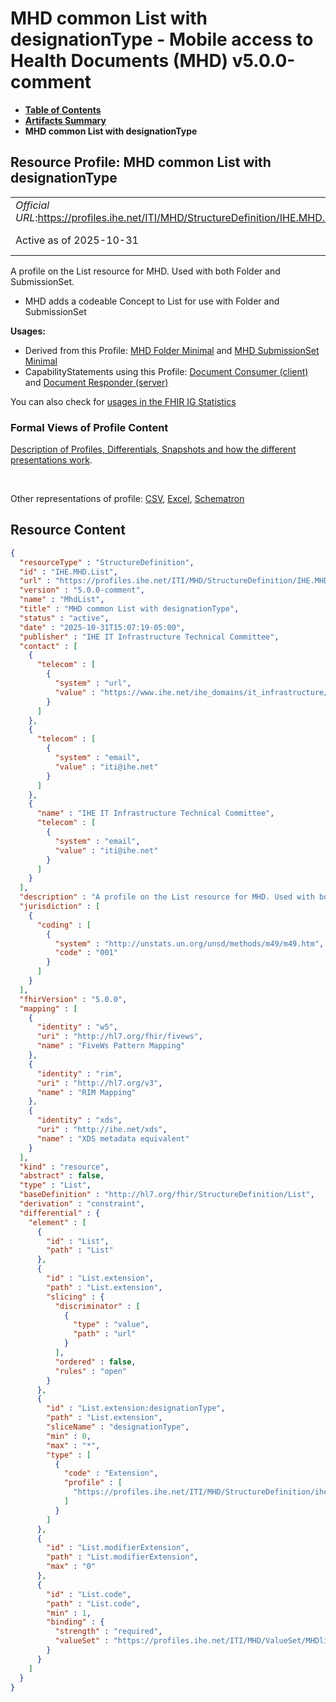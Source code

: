 # MHD common List with designationType - Mobile access to Health Documents (MHD) v5.0.0-comment

* [**Table of Contents**](toc.md)
* [**Artifacts Summary**](artifacts.md)
* **MHD common List with designationType**

## Resource Profile: MHD common List with designationType 

| | |
| :--- | :--- |
| *Official URL*:https://profiles.ihe.net/ITI/MHD/StructureDefinition/IHE.MHD.List | *Version*:5.0.0-comment |
| Active as of 2025-10-31 | *Computable Name*:MhdList |

 
A profile on the List resource for MHD. Used with both Folder and SubmissionSet. 
* MHD adds a codeable Concept to List for use with Folder and SubmissionSet
 

**Usages:**

* Derived from this Profile: [MHD Folder Minimal](StructureDefinition-IHE.MHD.Minimal.Folder.md) and [MHD SubmissionSet Minimal](StructureDefinition-IHE.MHD.Minimal.SubmissionSet.md)
* CapabilityStatements using this Profile: [Document Consumer (client)](CapabilityStatement-IHE.MHD.DocumentConsumer.md) and [Document Responder (server)](CapabilityStatement-IHE.MHD.DocumentResponder.md)

You can also check for [usages in the FHIR IG Statistics](https://packages2.fhir.org/xig/ihe.iti.mhd|current/StructureDefinition/IHE.MHD.List)

### Formal Views of Profile Content

 [Description of Profiles, Differentials, Snapshots and how the different presentations work](http://build.fhir.org/ig/FHIR/ig-guidance/readingIgs.html#structure-definitions). 

 

Other representations of profile: [CSV](StructureDefinition-IHE.MHD.List.csv), [Excel](StructureDefinition-IHE.MHD.List.xlsx), [Schematron](StructureDefinition-IHE.MHD.List.sch) 



## Resource Content

```json
{
  "resourceType" : "StructureDefinition",
  "id" : "IHE.MHD.List",
  "url" : "https://profiles.ihe.net/ITI/MHD/StructureDefinition/IHE.MHD.List",
  "version" : "5.0.0-comment",
  "name" : "MhdList",
  "title" : "MHD common List with designationType",
  "status" : "active",
  "date" : "2025-10-31T15:07:19-05:00",
  "publisher" : "IHE IT Infrastructure Technical Committee",
  "contact" : [
    {
      "telecom" : [
        {
          "system" : "url",
          "value" : "https://www.ihe.net/ihe_domains/it_infrastructure/"
        }
      ]
    },
    {
      "telecom" : [
        {
          "system" : "email",
          "value" : "iti@ihe.net"
        }
      ]
    },
    {
      "name" : "IHE IT Infrastructure Technical Committee",
      "telecom" : [
        {
          "system" : "email",
          "value" : "iti@ihe.net"
        }
      ]
    }
  ],
  "description" : "A profile on the List resource for MHD. Used with both Folder and SubmissionSet.\r\n- MHD adds a codeable Concept to List for use with Folder and SubmissionSet",
  "jurisdiction" : [
    {
      "coding" : [
        {
          "system" : "http://unstats.un.org/unsd/methods/m49/m49.htm",
          "code" : "001"
        }
      ]
    }
  ],
  "fhirVersion" : "5.0.0",
  "mapping" : [
    {
      "identity" : "w5",
      "uri" : "http://hl7.org/fhir/fivews",
      "name" : "FiveWs Pattern Mapping"
    },
    {
      "identity" : "rim",
      "uri" : "http://hl7.org/v3",
      "name" : "RIM Mapping"
    },
    {
      "identity" : "xds",
      "uri" : "http://ihe.net/xds",
      "name" : "XDS metadata equivalent"
    }
  ],
  "kind" : "resource",
  "abstract" : false,
  "type" : "List",
  "baseDefinition" : "http://hl7.org/fhir/StructureDefinition/List",
  "derivation" : "constraint",
  "differential" : {
    "element" : [
      {
        "id" : "List",
        "path" : "List"
      },
      {
        "id" : "List.extension",
        "path" : "List.extension",
        "slicing" : {
          "discriminator" : [
            {
              "type" : "value",
              "path" : "url"
            }
          ],
          "ordered" : false,
          "rules" : "open"
        }
      },
      {
        "id" : "List.extension:designationType",
        "path" : "List.extension",
        "sliceName" : "designationType",
        "min" : 0,
        "max" : "*",
        "type" : [
          {
            "code" : "Extension",
            "profile" : [
              "https://profiles.ihe.net/ITI/MHD/StructureDefinition/ihe-designationType"
            ]
          }
        ]
      },
      {
        "id" : "List.modifierExtension",
        "path" : "List.modifierExtension",
        "max" : "0"
      },
      {
        "id" : "List.code",
        "path" : "List.code",
        "min" : 1,
        "binding" : {
          "strength" : "required",
          "valueSet" : "https://profiles.ihe.net/ITI/MHD/ValueSet/MHDlistTypesVS"
        }
      }
    ]
  }
}

```
